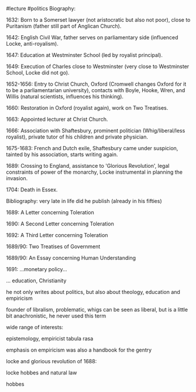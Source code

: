 #lecture #politics
Biography:

1632: Born to a Somerset lawyer (not aristocratic but also not poor), close to Puritanism (father still part of Anglican Church).

1642: English Civil War, father serves on parliamentary side (influenced Locke, anti-royalism).

1647: Education at Westminster School (led by royalist principal).

1649: Execution of Charles close to Westminster (very close to Westminster School, Locke did not go).

1652-1656: Entry to Christ Church, Oxford (Cromwell changes Oxford for it to be a parliamentarian university), contacts with Boyle, Hooke, Wren, and Willis (natural scientists, influences his thinking).

1660: Restoration in Oxford (royalist again), work on Two Treatises.

1663: Appointed lecturer at Christ Church.

1666: Association with Shaftesbury, prominent politician (Whig/liberal/less royalist), private tutor of his children and private physician.

1675-1683: French and Dutch exile, Shaftesbury came under suspicion, tainted by his association, starts writing again.

1689: Crossing to England, assistance to 'Glorious Revolution', legal constraints of power of the monarchy, Locke instrumental in planning the invasion.

  

1704: Death in Essex.

Bibliography: very late in life did he publish (already in his fifties)

1689: A Letter concerning Toleration

1690: A Second Letter concerning Toleration

1692: A Third Letter concerning Toleration

1689/90: Two Treatises of Government

1689/90: An Essay concerning Human Understanding

1691: ...monetary policy...

... education, Christianity

he not only writes about politics, but also about theology, education and empiricism

  

founder of libralism, problematic, whigs can be seen as liberal, but is a little bit anachronistic, he never used this term

  

wide range of interests:

epistemology, empiricist tabula rasa

emphasis on empiricism was also a handbook for the gentry

  

locke and glorious revolution of 1688:

  

locke hobbes and natural law

hobbes